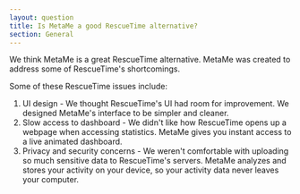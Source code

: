 ```yaml
---
layout: question
title: Is MetaMe a good RescueTime alternative?
section: General
---
```


We think MetaMe is a great RescueTime alternative. MetaMe was created to address some of RescueTime's shortcomings.

Some of these RescueTime issues include:
1. UI design - We thought RescueTime's UI had room for improvement. We designed MetaMe's interface to be simpler and cleaner.
2. Slow access to dashboard - We didn't like how RescueTime opens up a webpage when accessing statistics. MetaMe gives you instant access to a live animated dashboard.
3. Privacy and security concerns - We weren't comfortable with uploading so much sensitive data to RescueTime's servers. MetaMe analyzes and stores your activity on your device, so your activity data never leaves your computer.